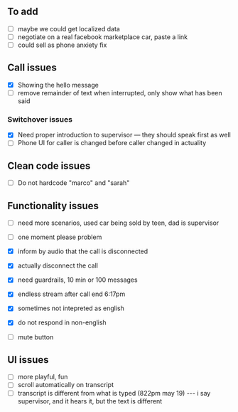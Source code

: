 ## To add
- [ ] maybe we could get localized data
- [ ] negotiate on a real facebook marketplace car, paste a link
- [ ] could sell as phone anxiety fix

## Call issues
- [x] Showing the hello message
- [ ] remove remainder of text when interrupted, only show what has been said

### Switchover issues
- [x] Need proper introduction to supervisor — they should speak first as well
- [ ] Phone UI for caller is changed before caller changed in actuality

## Clean code issues
- [ ] Do not hardcode "marco" and "sarah"


## Functionality issues
- [ ] need more scenarios, used car being sold by teen, dad is supervisor
- [ ] one moment please problem
- [x] inform by audio that the call is disconnected
- [x] actually disconnect the call
- [x] need guardrails, 10 min or 100 messages
- [x] endless stream after call end 6:17pm
- [x] sometimes not intepreted as english
- [x] do not respond in non-english
- [ ] mute button 


## UI issues
- [ ] more playful, fun
- [ ] scroll automatically on transcript
- [ ] transcript is different from what is typed (822pm may 19) --- i say supervisor, and it hears it, but the text is different